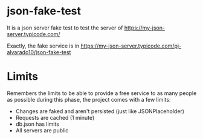 # json-fake-test
It is a json server fake test to test the server of https://my-json-server.typicode.com/ 

Exactly, the fake service is in https://my-json-server.typicode.com/pj-alvarado10/json-fake-test

# Limits
Remembers the limits to be able to provide a free service to as many people as possible during this phase, the project comes with a few limits:

* Changes are faked and aren't persisted (just like JSONPlaceholder)
* Requests are cached (1 minute)
* db.json has limits
* All servers are public
